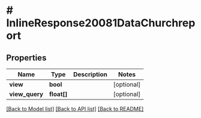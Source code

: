 # # InlineResponse20081DataChurchreport

## Properties

Name | Type | Description | Notes
------------ | ------------- | ------------- | -------------
**view** | **bool** |  | [optional]
**view_query** | **float[]** |  | [optional]

[[Back to Model list]](../../README.md#models) [[Back to API list]](../../README.md#endpoints) [[Back to README]](../../README.md)

